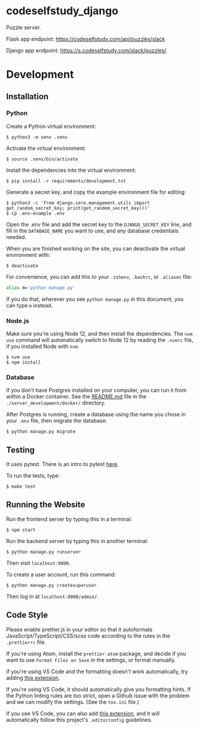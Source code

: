 # codeselfstudy_django

Puzzle server.

Flask app endpoint:
https://codeselfstudy.com/api/puzzles/slack

Django app endpoint:
https://s.codeselfstudy.com/slack/puzzles/

# Development

## Installation

### Python

Create a Python virtual environment:

```text
$ python3 -m venv .venv
```

Activate the virtual environment:

```text
$ source .venv/bin/activate
```

Install the dependencies into the virtual environment:

```text
$ pip install -r requirements/development.txt
```

Generate a secret key, and copy the example environment file for editing:

```text
$ python3 -c 'from django.core.management.utils import get_random_secret_key; print(get_random_secret_key())'
$ cp .env-example .env
```

Open the .env file and add the secret key to the `DJANGO_SECRET_KEY` line, and fill in the `DATABASE_NAME` you want to use, and any database credentials needed.

When you are finished working on the site, you can deactivate the virtual environment with:

```text
$ deactivate
```

For convenience, you can add this to your `.zshenv`, `.bashrc`, or `.aliases` file:

```bash
alias m='python manage.py'
```

If you do that, wherever you see `python manage.py` in this document, you can type `m` instead.

### Node.js

Make sure you're using Node 12, and then install the dependencies. The `nvm use` command will automatically switch to Node 12 by reading the `.nvmrc` file, if you installed Node with `nvm`.

```text
$ nvm use
$ npm install
```

### Database

If you don't have Postgres installed on your computer, you can run it from within a Docker container. See the [README.md](./server_development/docker/README.md) file in the `./server_development/docker/` directory.

After Postgres is running, create a database using the name you chose in your `.env` file, then migrate the database:

```text
$ python manage.py migrate
```

## Testing

It uses pytest. There is an intro to pytest [here](https://djangostars.com/blog/django-pytest-testing/).

To run the tests, type:

```text
$ make test
```

## Running the Website

Run the frontend server by typing this in a terminal:

```text
$ npm start
```

Run the backend server by typing this in another terminal:

```text
$ python manage.py runserver
```

Then visit `localhost:8000`.

To create a user account, run this command:

```text
$ python manage.py createsuperuser
```

Then log in at `localhost:8000/admin/`.

## Code Style

Please enable prettier.js in your editor so that it autoformats JavaScript/TypeScript/CSS/scss code according to the rules in the `.prettierrc` file.

If you're using Atom, install the `prettier-atom` package, and decide if you want to use `Format Files on Save` in the settings, or format manually.

If you're using VS Code and the formatting doesn't work automatically, try adding [this extension](https://marketplace.visualstudio.com/items?itemName=esbenp.prettier-vscode).

If you're using VS Code, it should automatically give you formatting hints. If the Python linting rules are too strict, open a Github issue with the problem and we can modify the settings. (See the `tox.ini` file.)

If you use VS Code, you can also add [this extension](https://marketplace.visualstudio.com/items?itemName=EditorConfig.EditorConfig), and it will automatically follow this project's `.editorconfig` guidelines.
